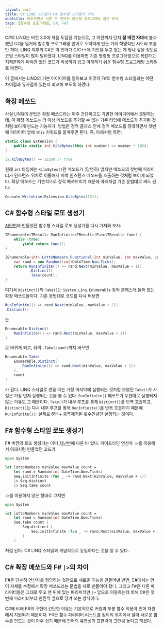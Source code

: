 ```yaml
---
layout: post
title: C# LINQ 스타일과 F# 함수형 스타일의 차이
subtitle: 비슷하면서 다른 두 언어의 함수형 프로그래밍 접근 방식
tags: [함수형 프로그래밍, C#, F#]
---
```


C#의 LINQ는 버전 3.0에 처음 도입된 기능으로, 그 이전까지 단지 **잘 베낀 자바**에 불과했던 C#을 일거에 함수형 프로그래밍 언어로 도약하게 만든 가히 혁명적인 시도라 부를만 하다. LINQ 이후의 C#은 이 언어가 C/C++에 기반을 두고 있는 게 맞나 싶을 정도로 코딩 스타일이 많이 달라졌다. LINQ를 이용하면 기존 명령형 프로그래밍으로 복잡하고 지저분하게 짜야만 했던 코드가 작성하기 쉽고 이해하기 쉬운 함수형 프로그래밍 스타일로 바뀐다.

이 글에서는 LINQ의 기본 아이디어를 알아보고 이것이 F#의 함수형 스타일과는 어떤 차이점과 유사점이 있는지 비교해 보도록 하겠다.

## 확장 메쏘드

사실 LINQ의 문법은 확장 메쏘드라는 아주 간단하고도 기발한 아이디어에서 출발하는데, 이 확장 메쏘드는 더 이상 메쏘드를 추가할 수 없는 기존 타입에 메쏘드가 추가된 것처럼 보이게 만드는 기능이다. 방법은 정적 클래스 안에 정적 메쏘드를 정의하면서 첫번째 파라미터 앞에 `this` 키워드를 붙여주면 된다. 즉, 아래처럼 하면:

```csharp
static class Extension {
    public static int KiloBytes(this int number) => number * 1024;
}

12.KiloBytes() == 12288 // true
```

원래 `int` 타입에는 `KiloBytes()`란 메쏘드가 (당연히) 없지만 메쏘드의 첫번째 파라미터가 인스턴스 위치로 이동해서 마치 인스턴스 메쏘드를 호출하는 것처럼 보이게 되었다. 확장 메쏘드는 기본적으로 정적 메쏘드이기 때문에 아래처럼 기존 문법대로 써도 된다:

```csharp
Console.WriteLine(Extension.KiloBytes(12));
```

## C# 함수형 스타일 로또 생성기

[지난번](https://bangjunyoung.github.io/2019/08/26/함수형-프로그래밍이-어려운-이유/)에 만들었던 함수형 스타일 로또 생성기를 다시 가져와 보자:

```csharp
IEnumerable<TResult> RunInfinite<TResult>(Func<TResult> func) {
    while (true)
        yield return func();
}

IEnumerable<int> LottoNumbers_Functional(int minValue, int maxValue, int count) {
    var rand = new Random((int)DateTime.Now.Ticks);
    return RunInfinite(() => rand.Next(minValue, maxValue + 1))
           .Distinct()
           .Take(count);
}
```

여기서 `Distinct()`와 `Take()`는 `System.Linq.Enumerable` 정적 클래스에 들어 있는 확장 메쏘드들이다. 기존 문법대로 코드를 다시 써보면

```csharp
RunInfinite(() => rand.Next(minValue, maxValue + 1))
.Distinct()
```

는

```csharp
Enumerable.Distinct(
    RunInfinite(() => rand.Next(minValue, maxValue + 1))
)
```

로 바뀌게 되고, 뒤의 `.Take(count)`까지 바꾸면

```csharp
Enumerable.Take(
    Enumerable.Distinct(
        RunInfinite(() => rand.Next(minValue, maxValue + 1))
    ),
    count
)
```

가 된다. LINQ 스타일로 썼을 때는 가장 마지막에 실행되는 것처럼 보였던 `Take()`가 사실은 가장 먼저 실행되는 것을 볼 수 있다. `RunInfinite()` 메쏘드가 무한대로 실행되지 않는 이유도 그 때문이다. `Take()`가 내부 루프를 통해 `Distinct()`를 반복 호출하고, `Distinct()`는 다시 내부 루프를 통해 `RunInfinite()`를 반복 호출하기 때문에 `RunInfinite()`는 실제로 6번 + 중복제거된 횟수만큼만 실행되는 것이다.

## F# 함수형 스타일 로또 생성기

F# 버전의 로또 생성기는 이미 [지난번](https://bangjunyoung.github.io/2019/09/02/FSharp-함수-이해하기-2부/)에 다룬 바 있다. 파이프라인 연산자 `|>`를 이용해서 아래처럼 만들었던 코드가

```fsharp
open System

let lottoNumbers minValue maxValue count =
    let rand = Random(int DateTime.Now.Ticks)
    Seq.initInfinite (fun _ -> rand.Next(minValue, maxValue + 1))
    |> Seq.distinct
    |> Seq.take count
```

`|>`를 이용하지 않은 형태로 고치면

```fsharp
open System

let lottoNumbers minValue maxValue count =
    let rand = Random(int DateTime.Now.Ticks)
    Seq.take count (
        Seq.distinct (
            Seq.initInfinite (fun _ -> rand.Next(minValue, maxValue + 1))
        )
    )
```

처럼 된다. C# LINQ 스타일과 개념적으로 동일하다는 것을 알 수 있다.

## C# 확장 메쏘드와 F# `|>`의 차이

F#은 단순히 연산자를 정의하는 것만으로 새로운 기능을 만들어낸 반면, C#에서는 언어 자체를 수정해서 확장 메쏘드라는 문법을 새로 만들어야 했다. 그리고 F#은 다른 파라미터들은 그대로 두고 맨 뒤에 있는 파라미터만 `|>` 앞으로 이동하는데 비해 C#은 첫번째 파라미터부터 한칸씩 앞으로 당겨 쓰는 방식이다.

C#에 비해 F#의 구현이 간단한 이유는 기본적으로 커링과 부분 함수 적용이 언어 차원에서 지원되기 때문이다. F#은 함수 파라미터 리스트를 임의의 위치에서 잘라 새로운 함수를 만드는 것이 아주 쉽기 때문에 언어의 유연성과 표현력이 그만큼 높다고 하겠다.
